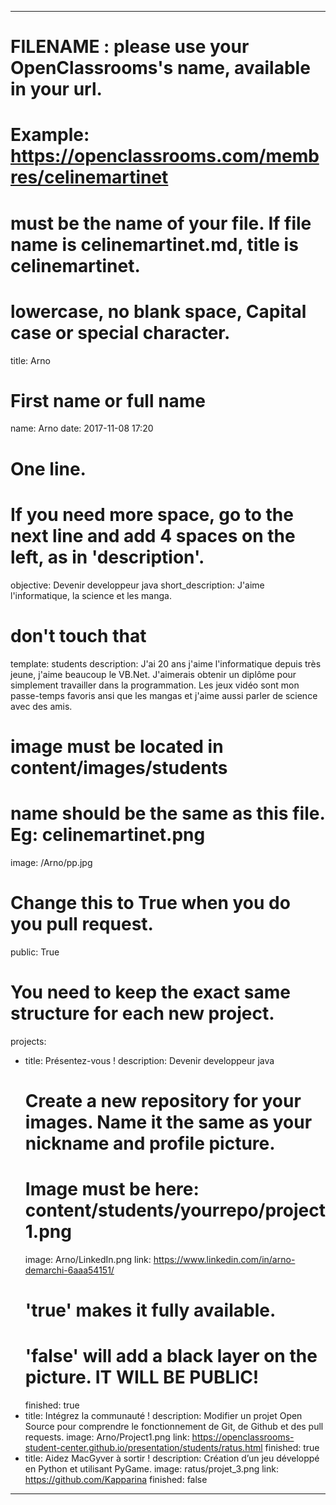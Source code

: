 ---

# FILENAME : please use your OpenClassrooms's name, available in your url.
# Example: https://openclassrooms.com/membres/celinemartinet
# must be the name of your file. If file name is celinemartinet.md, title is celinemartinet.
# lowercase, no blank space, Capital case or special character.
title: Arno

# First name or full name
name: Arno
date: 2017-11-08 17:20

# One line.
# If you need more space, go to the next line and add 4 spaces on the left, as in 'description'.
objective: Devenir developpeur java
short_description: J'aime l'informatique, la science et les manga.

# don't touch that
template: students
description:
    J'ai 20 ans j'aime l'informatique depuis très jeune, j'aime beaucoup le VB.Net.
    J'aimerais obtenir un diplôme pour simplement travailler dans la programmation.
    Les jeux vidéo sont mon passe-temps favoris ansi que les mangas et j'aime aussi parler de science avec des amis.

# image must be located in content/images/students
# name should be the same as this file. Eg: celinemartinet.png
image: /Arno/pp.jpg

# Change this to True when you do you pull request.
public: True

# You need to keep the exact same structure for each new project.
projects:
  - title: Présentez-vous !
    description: Devenir developpeur java
    # Create a new repository for your images. Name it the same as your nickname and profile picture.
    # Image must be here: content/students/yourrepo/project1.png
    image: Arno/LinkedIn.png
    link:  https://www.linkedin.com/in/arno-demarchi-6aaa54151/
    # 'true' makes it fully available.
    # 'false' will add a black layer on the picture. IT WILL BE PUBLIC!
    finished: true
  - title: Intégrez la communauté !
    description: Modifier un projet Open Source pour comprendre le fonctionnement de Git, de Github et des pull requests. 
    image: Arno/Project1.png
    link: https://openclassrooms-student-center.github.io/presentation/students/ratus.html
    finished: true
  - title: Aidez MacGyver à sortir !
    description: Création d’un jeu développé en Python et utilisant PyGame.
    image: ratus/projet_3.png
    link: https://github.com/Kapparina
    finished: false
---